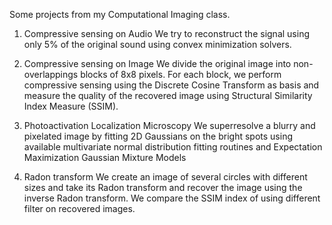 Some projects from my Computational Imaging class. 

1. Compressive sensing on Audio
   We try to reconstruct the signal using only 5% of the original sound using convex minimization solvers.

2. Compressive sensing on Image
   We divide the original image into non-overlappings blocks of 8x8 pixels. For each block, we perform compressive sensing using the Discrete Cosine Transform as basis
   and measure the quality of the recovered image using Structural Similarity Index Measure (SSIM).

3. Photoactivation Localization Microscopy
   We superresolve a blurry and pixelated image by fitting 2D Gaussians on the bright spots using available multivariate normal distribution fitting routines and Expectation Maximization Gaussian Mixture Models

4. Radon transform
  We create an image of several circles with different sizes and take its Radon transform and recover the image using the inverse Radon transform.
  We compare the SSIM index of using different filter on recovered images.
